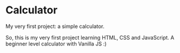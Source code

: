 # Calculator
My very first project: a simple calculator.

So, this is my very first project learning HTML, CSS and JavaScript. A beginner level calculator with Vanilla JS :)
